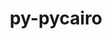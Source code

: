 ---
title: "py-pycairo"
layout: cache
categories: [package, develop]
meta: {"compilers": ["gcc@=11.4.0"], "num_specs": 6, "num_specs_by_stack": {"e4s": 6, "root": 6}, "oss": ["ubuntu22.04"], "platforms": ["linux"], "stacks": ["e4s", "root"], "targets": ["x86_64_v3"], "versions": ["1.24.0"]}
spec_details: [{"compiler": "gcc@=11.4.0", "hash": "37am5k4dyqyj7v7fv6fhtmoqgsfem6zr", "os": "ubuntu22.04", "platform": "linux", "size": "-", "stacks": ["e4s", "root"], "target": "x86_64_v3", "variants": ["build_system=python_pip"], "versions": ["1.24.0"]}, {"compiler": "gcc@=11.4.0", "hash": "abckpgrqkxddn3d6o3udgz3ivve3c4jp", "os": "ubuntu22.04", "platform": "linux", "size": "-", "stacks": ["e4s", "root"], "target": "x86_64_v3", "variants": ["build_system=python_pip"], "versions": ["1.24.0"]}, {"compiler": "gcc@=11.4.0", "hash": "bejntdwz5apelg6k4ffp4tjjx6575ech", "os": "ubuntu22.04", "platform": "linux", "size": "-", "stacks": ["e4s", "root"], "target": "x86_64_v3", "variants": ["build_system=python_pip"], "versions": ["1.24.0"]}, {"compiler": "gcc@=11.4.0", "hash": "nog72up7vbfwehuw73dqb26u72a42g52", "os": "ubuntu22.04", "platform": "linux", "size": "-", "stacks": ["e4s", "root"], "target": "x86_64_v3", "variants": ["build_system=python_pip"], "versions": ["1.24.0"]}, {"compiler": "gcc@=11.4.0", "hash": "prlesetm4aziz33eawbxur23a7z2uy2k", "os": "ubuntu22.04", "platform": "linux", "size": "-", "stacks": ["e4s", "root"], "target": "x86_64_v3", "variants": ["build_system=python_pip"], "versions": ["1.24.0"]}, {"compiler": "gcc@=11.4.0", "hash": "t3xagrldrpz2hct4edkgl5jv522q23xu", "os": "ubuntu22.04", "platform": "linux", "size": "-", "stacks": ["e4s", "root"], "target": "x86_64_v3", "variants": ["build_system=python_pip"], "versions": ["1.24.0"]}]
---